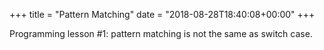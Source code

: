 +++
title = "Pattern Matching"
date = "2018-08-28T18:40:08+00:00"
+++

Programming lesson #1: pattern matching is not the same as switch case.
			